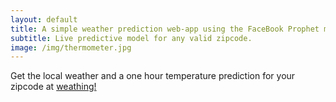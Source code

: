 ```yaml
---
layout: default
title: A simple weather prediction web-app using the FaceBook Prophet model.
subtitle: Live predictive model for any valid zipcode.
image: /img/thermometer.jpg
---
```

Get the local weather and a one hour temperature prediction for your zipcode at [weathing!](weathing.herokuapp.com)